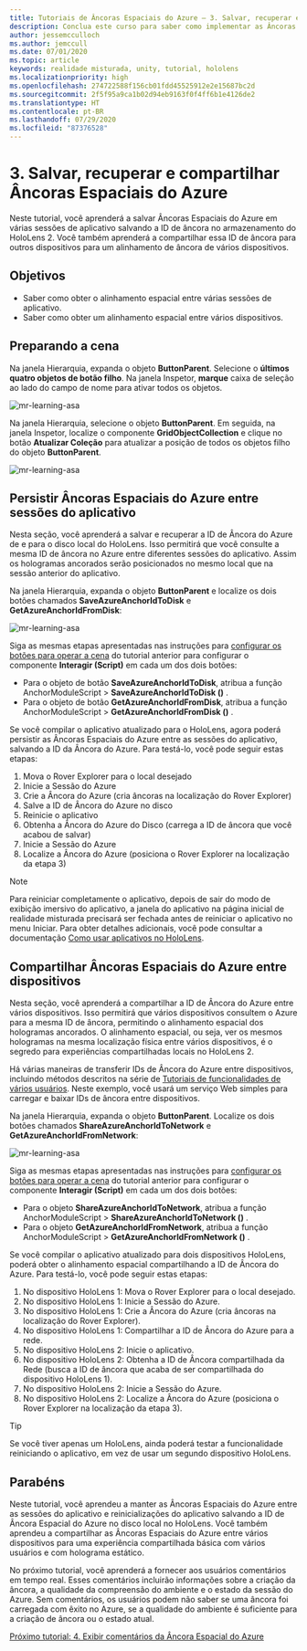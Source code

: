 ```yaml
---
title: Tutoriais de Âncoras Espaciais do Azure – 3. Salvar, recuperar e compartilhar Âncoras Espaciais do Azure
description: Conclua este curso para saber como implementar as Âncoras Espaciais do Azure em um aplicativo de realidade misturada.
author: jessemcculloch
ms.author: jemccull
ms.date: 07/01/2020
ms.topic: article
keywords: realidade misturada, unity, tutorial, hololens
ms.localizationpriority: high
ms.openlocfilehash: 274722588f156cb01fdd45525912e2e15687bc2d
ms.sourcegitcommit: 2f5f95a9ca1b02d94eb9163f0f4ff6b1e4126de2
ms.translationtype: HT
ms.contentlocale: pt-BR
ms.lasthandoff: 07/29/2020
ms.locfileid: "87376528"
---
```

# <a name="3-saving-retrieving-and-sharing-azure-spatial-anchors"></a>3. Salvar, recuperar e compartilhar Âncoras Espaciais do Azure

Neste tutorial, você aprenderá a salvar Âncoras Espaciais do Azure em várias sessões de aplicativo salvando a ID de âncora no armazenamento do HoloLens 2. Você também aprenderá a compartilhar essa ID de âncora para outros dispositivos para um alinhamento de âncora de vários dispositivos.

## <a name="objectives"></a>Objetivos

* Saber como obter o alinhamento espacial entre várias sessões de aplicativo.
* Saber como obter um alinhamento espacial entre vários dispositivos.

## <a name="preparing-the-scene"></a>Preparando a cena

Na janela Hierarquia, expanda o objeto **ButtonParent**. Selecione o **últimos quatro objetos de botão filho**. Na janela Inspetor, **marque** caixa de seleção ao lado do campo de nome para ativar todos os objetos.

![mr-learning-asa](images/mr-learning-asa/asa-03-section1-step1-1.png)

Na janela Hierarquia, selecione o objeto **ButtonParent**. Em seguida, na janela Inspetor, localize o componente **GridObjectCollection** e clique no botão **Atualizar Coleção** para atualizar a posição de todos os objetos filho do objeto **ButtonParent**.

![mr-learning-asa](images/mr-learning-asa/asa-03-section1-step1-2.png)

## <a name="persisting-azure-spatial-anchors-between-app-sessions"></a>Persistir Âncoras Espaciais do Azure entre sessões do aplicativo

Nesta seção, você aprenderá a salvar e recuperar a ID de Âncora do Azure de e para o disco local do HoloLens. Isso permitirá que você consulte a mesma ID de âncora no Azure entre diferentes sessões do aplicativo. Assim os hologramas ancorados serão posicionados no mesmo local que na sessão anterior do aplicativo.

Na janela Hierarquia, expanda o objeto **ButtonParent** e localize os dois botões chamados **SaveAzureAnchorIdToDisk** e **GetAzureAnchorIdFromDisk**:

![mr-learning-asa](images/mr-learning-asa/asa-03-section2-step1-1.png)

Siga as mesmas etapas apresentadas nas instruções para [configurar os botões para operar a cena](mr-learning-asa-02.md#configuring-the-buttons-to-operate-the-scene) do tutorial anterior para configurar o componente **Interagir (Script)** em cada um dos dois botões:

* Para o objeto de botão **SaveAzureAnchorIdToDisk**, atribua a função AnchorModuleScript > **SaveAzureAnchorIdToDisk ()** .
* Para o objeto de botão **GetAzureAnchorIdFromDisk**, atribua a função AnchorModuleScript > **GetAzureAnchorIdFromDisk ()** .

Se você compilar o aplicativo atualizado para o HoloLens, agora poderá persistir as Âncoras Espaciais do Azure entre as sessões do aplicativo, salvando a ID da Âncora do Azure. Para testá-lo, você pode seguir estas etapas:

1. Mova o Rover Explorer para o local desejado
2. Inicie a Sessão do Azure
3. Crie a Âncora do Azure (cria âncoras na localização do Rover Explorer)
4. Salve a ID de Âncora do Azure no disco
5. Reinicie o aplicativo
6. Obtenha a Âncora do Azure do Disco (carrega a ID de âncora que você acabou de salvar)
7. Inicie a Sessão do Azure
8. Localize a Âncora do Azure (posiciona o Rover Explorer na localização da etapa 3)

> [!NOTE]
> Para reiniciar completamente o aplicativo, depois de sair do modo de exibição imersivo do aplicativo, a janela do aplicativo na página inicial de realidade misturada precisará ser fechada antes de reiniciar o aplicativo no menu Iniciar. Para obter detalhes adicionais, você pode consultar a documentação [Como usar aplicativos no HoloLens](https://docs.microsoft.com/hololens/holographic-home#using-apps-on-hololens).

## <a name="sharing-azure-spatial-anchors-between-devices"></a>Compartilhar Âncoras Espaciais do Azure entre dispositivos

Nesta seção, você aprenderá a compartilhar a ID de Âncora do Azure entre vários dispositivos. Isso permitirá que vários dispositivos consultem o Azure para a mesma ID de âncora, permitindo o alinhamento espacial dos hologramas ancorados. O alinhamento espacial, ou seja, ver os mesmos hologramas na mesma localização física entre vários dispositivos, é o segredo para experiências compartilhadas locais no HoloLens 2.

Há várias maneiras de transferir IDs de Âncora do Azure entre dispositivos, incluindo métodos descritos na série de [Tutoriais de funcionalidades de vários usuários](mr-learning-sharing-02.md). Neste exemplo, você usará um serviço Web simples para carregar e baixar IDs de âncora entre dispositivos.

Na janela Hierarquia, expanda o objeto **ButtonParent**.   Localize os dois botões chamados **ShareAzureAnchorIdToNetwork** e **GetAzureAnchorIdFromNetwork**:

![mr-learning-asa](images/mr-learning-asa/asa-03-section3-step1-1.png)

Siga as mesmas etapas apresentadas nas instruções para [configurar os botões para operar a cena](mr-learning-asa-02.md#configuring-the-buttons-to-operate-the-scene) do tutorial anterior para configurar o componente **Interagir (Script)** em cada um dos dois botões:

* Para o objeto **ShareAzureAnchorIdToNetwork**, atribua a função AnchorModuleScript > **ShareAzureAnchorIdToNetwork ()** .
* Para o objeto **GetAzureAnchorIdFromNetwork**, atribua a função AnchorModuleScript > **GetAzureAnchorIdFromNetwork ()** .

Se você compilar o aplicativo atualizado para dois dispositivos HoloLens, poderá obter o alinhamento espacial compartilhando a ID de Âncora do Azure. Para testá-lo, você pode seguir estas etapas:

1. No dispositivo HoloLens 1: Mova o Rover Explorer para o local desejado.
2. No dispositivo HoloLens 1: Inicie a Sessão do Azure.
3. No dispositivo HoloLens 1: Crie a Âncora do Azure (cria âncoras na localização do Rover Explorer).
4. No dispositivo HoloLens 1: Compartilhar a ID de Âncora do Azure para a rede.
5. No dispositivo HoloLens 2: Inicie o aplicativo.
6. No dispositivo HoloLens 2: Obtenha a ID de Âncora compartilhada da Rede (busca a ID de âncora que acaba de ser compartilhada do dispositivo HoloLens 1).
7. No dispositivo HoloLens 2: Inicie a Sessão do Azure.
8. No dispositivo HoloLens 2: Localize a Âncora do Azure (posiciona o Rover Explorer na localização da etapa 3).

> [!TIP]
> Se você tiver apenas um HoloLens, ainda poderá testar a funcionalidade reiniciando o aplicativo, em vez de usar um segundo dispositivo HoloLens.

## <a name="congratulations"></a>Parabéns

Neste tutorial, você aprendeu a manter as Âncoras Espaciais do Azure entre as sessões do aplicativo e reinicializações do aplicativo salvando a ID de Âncora Espacial do Azure no disco local no HoloLens. Você também aprendeu a compartilhar as Âncoras Espaciais do Azure entre vários dispositivos para uma experiência compartilhada básica com vários usuários e com holograma estático.

No próximo tutorial, você aprenderá a fornecer aos usuários comentários em tempo real. Esses comentários incluirão informações sobre a criação da âncora, a qualidade da compreensão do ambiente e o estado da sessão do Azure. Sem comentários, os usuários podem não saber se uma âncora foi carregada com êxito no Azure, se a qualidade do ambiente é suficiente para a criação de âncora ou o estado atual.

[Próximo tutorial: 4. Exibir comentários da Âncora Espacial do Azure](mr-learning-asa-04.md)
